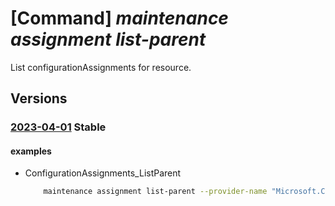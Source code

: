 # [Command] _maintenance assignment list-parent_

List configurationAssignments for resource.

## Versions

### [2023-04-01](/Resources/mgmt-plane/L3N1YnNjcmlwdGlvbnMve30vcmVzb3VyY2Vncm91cHMve30vcHJvdmlkZXJzL3t9L3t9L3t9L3Byb3ZpZGVycy9taWNyb3NvZnQubWFpbnRlbmFuY2UvY29uZmlndXJhdGlvbmFzc2lnbm1lbnRz/2023-04-01.xml) **Stable**

<!-- mgmt-plane /subscriptions/{}/resourcegroups/{}/providers/{}/{}/{}/providers/microsoft.maintenance/configurationassignments 2023-04-01 -->
<!-- mgmt-plane /subscriptions/{}/resourcegroups/{}/providers/{}/{}/{}/{}/{}/providers/microsoft.maintenance/configurationassignments 2023-04-01 -->

#### examples

- ConfigurationAssignments_ListParent
    ```bash
        maintenance assignment list-parent --provider-name "Microsoft.Compute" --resource-group "examplerg" --resource-name "smdtestvm1" --resource-parent-name "smdtest1" --resource- parent-type "virtualMachineScaleSets" --resource-type "virtualMachines"
    ```

